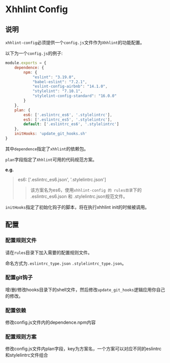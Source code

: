 Xhhlint Config
========

## 说明

`xhhlint-config`必须提供一个`config.js`文件作为`Xhhlint`的功能配置。

以下为一个`config.js`的例子:

```javascript
module.exports = {
    dependence: {
        npm: {
            "eslint": "3.19.0",
            "babel-eslint": "7.2.1",
            "eslint-config-airbnb": "14.1.0",
            "stylelint": "7.10.1",
            "stylelint-config-standard": "16.0.0"
        }
    },
    plan: {
        es6: ['.eslintrc_es6', '.stylelintrc'],
        es5: ['.eslintrc_es5', '.stylelintrc'],
        default: ['.eslintrc_es6', '.stylelintrc']
    },
    initHooks: 'update_git_hooks.sh'
}
```

其中`dependence`指定了`xhhlint`的依赖包。

`plan`字段指定了`Xhhlint`可用的代码规范方案。

**e.g.**

> es6: ['.eslintrc_es6.json', '.stylelintrc.json']
> > 该方案名为es6，使用`xhhlint-config 的 rules目录`下的 .eslintrc_es6.json 和 .stylelintrc.json规范文件。

`initHooks`指定了初始化钩子的脚本，将在执行xhhlint init的时候被调用。

## 配置

### 配置规则文件

请在`rules`目录下加入需要的配置规则文件。

命名方式为`.eslintrc_type.json` `.stylelintrc_type.json`。

### 配置git钩子

增/删/修改hooks目录下的shell文件，然后修改`update_git_hooks`逻辑应用你自己的修改。

### 配置依赖

修改config.js文件内的dependence.npm内容

### 配置规则方案

修改config.js文件内plan字段，key为方案名，一个方案可以对应不同的eslintrc和stylelintrc文件组合

